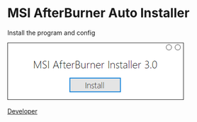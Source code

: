 # MSI AfterBurner Auto Installer

Install the program and config

![alt text](https://github.com/pa4H/BurnerInstaller/blob/main/Proga.png)

[Developer](https://vk.com/pa4h1337)
